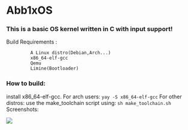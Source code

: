 # Abb1xOS

### This is a basic OS kernel written in C with input support!

Build Requirements : 

             A Linux distro(Debian,Arch...)
             x86_64-elf-gcc
             Qemu
             Limine(Bootloader)
### How to build:

install x86_64-elf-gcc. 
For arch users:
`yay -S x86_64-elf-gcc`
For other distros:
use the make_toolchain script using:
`sh make_toolchain.sh`
Screenshots:

<img src="https://media.discordapp.net/attachments/739138167277486141/758674552032722964/unknown.png">



